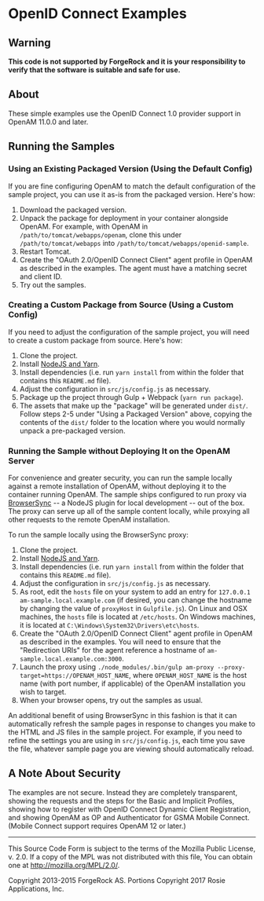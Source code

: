 # OpenID Connect Examples

## Warning
**This code is not supported by ForgeRock and it is your responsibility to verify that the software 
is suitable and safe for use.**

## About

These simple examples use the OpenID Connect 1.0 provider support in
OpenAM 11.0.0 and later.

## Running the Samples
### Using an Existing Packaged Version (Using the Default Config)
If you are fine configuring OpenAM to match the default configuration of the sample project, you
can use it as-is from the packaged version. Here's how:

1. Download the packaged version.
2. Unpack the package for deployment in your container alongside OpenAM.
   For example, with OpenAM in `/path/to/tomcat/webapps/openam`, clone this under
   `/path/to/tomcat/webapps` into `/path/to/tomcat/webapps/openid-sample`.
3. Restart Tomcat.
4. Create the "OAuth 2.0/OpenID Connect Client" agent profile in OpenAM as described in the
   examples. The agent must have a matching secret and client ID.
5. Try out the samples.

### Creating a Custom Package from Source (Using a Custom Config)
If you need to adjust the configuration of the sample project, you will need to create a custom
package from source. Here's how:

1. Clone the project.
2. Install [NodeJS and Yarn](https://yarnpkg.com/lang/en/docs/install/).
3. Install dependencies (i.e. run `yarn install` from within the folder that contains this 
   `README.md` file).
4. Adjust the configuration in `src/js/config.js` as necessary.
5. Package up the project through Gulp + Webpack (`yarn run package`).
6. The assets that make up the "package" will be generated under `dist/`.
   Follow steps 2-5 under "Using a Packaged Version" above, copying the contents of the `dist/`
   folder to the location where you would normally unpack a pre-packaged version.

### Running the Sample without Deploying It on the OpenAM Server
For convenience and greater security, you can run the sample locally against a remote installation
of OpenAM, without deploying it to the container running OpenAM. The sample ships configured to
run proxy via [BrowserSync](https://www.browsersync.io/) -- a NodeJS plugin for local development -- 
out of the box. The proxy can serve up all of the sample content locally, while proxying all other 
requests to the remote OpenAM installation.

To run the sample locally using the BrowserSync proxy:
1. Clone the project.
2. Install [NodeJS and Yarn](https://yarnpkg.com/lang/en/docs/install/).
3. Install dependencies (i.e. run `yarn install` from within the folder that contains this 
   `README.md` file).
4. Adjust the configuration in `src/js/config.js` as necessary.
5. As root, edit the `hosts` file on your system to add an entry for
   `127.0.0.1 am-sample.local.example.com` (if desired, you can change the hostname by changing the
   value of `proxyHost` in `Gulpfile.js`).
   On Linux and OSX machines, the `hosts` file is located at `/etc/hosts`.
   On Windows machines, it is located at `C:\Windows\System32\Drivers\etc\hosts`.
6. Create the "OAuth 2.0/OpenID Connect Client" agent profile in OpenAM as described in the 
   examples. You will need to ensure that the "Redirection URIs" for the agent reference a hostname
   of `am-sample.local.example.com:3000`.
7. Launch the proxy using 
   `./node_modules/.bin/gulp am-proxy --proxy-target=https://OPENAM_HOST_NAME`, where 
   `OPENAM_HOST_NAME` is the host name (with port number, if applicable) of the OpenAM installation
   you wish to target.
8. When your browser opens, try out the samples as usual.

An additional benefit of using BrowserSync in this fashion is that it can automatically refresh the
sample pages in response to changes you make to the HTML and JS files in the sample project. For
example, if you need to refine the settings you are using in `src/js/config.js`, each time you save
the file, whatever sample page you are viewing should automatically reload. 

## A Note About Security
The examples are not secure. Instead they are completely transparent,
showing the requests and the steps for the Basic and Implicit Profiles,
showing how to register with OpenID Connect Dynamic Client Registration,
and showing OpenAM as OP and Authenticator for GSMA Mobile Connect.
(Mobile Connect support requires OpenAM 12 or later.)

* * *
This Source Code Form is subject to the terms of the Mozilla Public
License, v. 2.0. If a copy of the MPL was not distributed with this
file, You can obtain one at http://mozilla.org/MPL/2.0/.

Copyright 2013-2015 ForgeRock AS.
Portions Copyright 2017 Rosie Applications, Inc.
